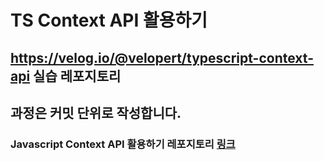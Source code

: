 # TS Context API 활용하기

## https://velog.io/@velopert/typescript-context-api 실습 레포지토리

## 과정은 커밋 단위로 작성합니다.

### Javascript Context API 활용하기 레포지토리 [링크](https://github.com/hwangbo/react-todo-vlpt)